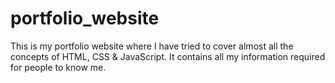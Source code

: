 # portfolio_website
This is my portfolio website where I have tried to cover almost all the concepts of HTML, CSS &amp; JavaScript. It contains all my information required for people to know me.
